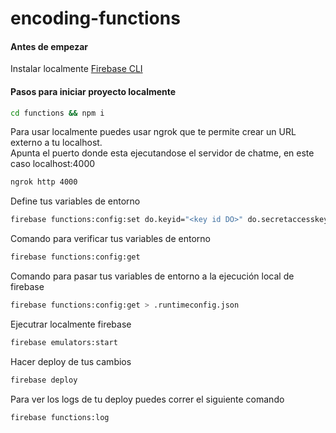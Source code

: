 # encoding-functions

#### Antes de empezar
Instalar localmente [Firebase CLI](https://firebase.google.com/docs/cli#install_the_firebase_cli)

#### Pasos para iniciar proyecto localmente

``` Bash
cd functions && npm i
```
Para usar localmente puedes usar ngrok que te permite crear un URL externo a tu localhost.
<br />
Apunta el puerto donde esta ejecutandose el servidor de chatme, en este caso localhost:4000
``` Bash
ngrok http 4000
```

Define tus variables de entorno
``` Bash
firebase functions:config:set do.keyid="<key id DO>" do.secretaccesskey="<secret key DO>" do.bucket="<bucket>" url.transcoding="<ngrok URL>/file/notification"
```
Comando para verificar tus variables de entorno
``` Bash
firebase functions:config:get
```
Comando para pasar tus variables de entorno a la ejecución local de firebase
``` Bash
firebase functions:config:get > .runtimeconfig.json
```

Ejecutrar localmente firebase
``` Bash
firebase emulators:start  
```

Hacer deploy de tus cambios
``` Bash
firebase deploy
```

Para ver los logs de tu deploy puedes correr el siguiente comando
``` Bash
firebase functions:log   
```